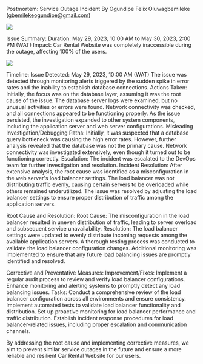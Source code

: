 Postmortem: Service Outage Incident
By Ogundipe Felix Oluwagbemileke (gbemilekeogundipe@gmail.com)

![](https://t3.ftcdn.net/jpg/04/92/09/72/240_F_492097246_yagE8x9Uk8M9IekPy7GBuE0x1Uoa7esD.jpg)

Issue Summary:
Duration: May 29, 2023, 10:00 AM to May 30, 2023, 2:00 PM (WAT)
Impact: Car Rental Website was completely inaccessible during the outage, affecting 100% of the users.

![](https://iq.opengenus.org/content/images/2020/06/loadcreatedbalancer.png)

Timeline:
Issue Detected: May 29, 2023, 10:00 AM (WAT)
The issue was detected through monitoring alerts triggered by the sudden spike in error rates and the inability to establish database connections.
Actions Taken:
Initially, the focus was on the database layer, assuming it was the root cause of the issue.
The database server logs were examined, but no unusual activities or errors were found.
Network connectivity was checked, and all connections appeared to be functioning properly.
As the issue persisted, the investigation expanded to other system components, including the application server and web server configurations.
Misleading Investigation/Debugging Paths:
Initially, it was suspected that a database query bottleneck was causing the high error rates. However, further analysis revealed that the database was not the primary cause.
Network connectivity was investigated extensively, even though it turned out to be functioning correctly.
Escalation:
The incident was escalated to the DevOps team for further investigation and resolution.
Incident Resolution:
After extensive analysis, the root cause was identified as a misconfiguration in the web server's load balancer settings.
The load balancer was not distributing traffic evenly, causing certain servers to be overloaded while others remained underutilized.
The issue was resolved by adjusting the load balancer settings to ensure proper distribution of traffic among the application servers.

Root Cause and Resolution:
Root Cause:
The misconfiguration in the load balancer resulted in uneven distribution of traffic, leading to server overload and subsequent service unavailability.
Resolution:
The load balancer settings were updated to evenly distribute incoming requests among the available application servers.
A thorough testing process was conducted to validate the load balancer configuration changes.
Additional monitoring was implemented to ensure that any future load balancing issues are promptly identified and resolved.

Corrective and Preventative Measures:
Improvement/Fixes:
Implement a regular audit process to review and verify load balancer configurations.
Enhance monitoring and alerting systems to promptly detect any load balancing issues.
Tasks:
Conduct a comprehensive review of the load balancer configuration across all environments and ensure consistency.
Implement automated tests to validate load balancer functionality and distribution.
Set up proactive monitoring for load balancer performance and traffic distribution.
Establish incident response procedures for load balancer-related issues, including proper escalation and communication channels.

By addressing the root cause and implementing corrective measures, we aim to prevent similar service outages in the future and ensure a more reliable and resilient Car Rental Website for our users.

